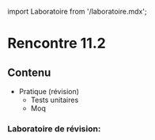 import Laboratoire from '/laboratoire.mdx';

# Rencontre 11.2

## Contenu
- Pratique (révision)  
    - Tests unitaires 
    - Moq 

### Laboratoire de révision:  
<Laboratoire nom="10XX-S011_2_Lab1"/>